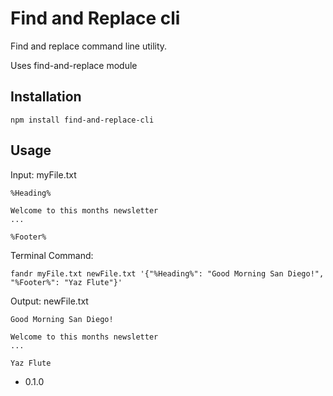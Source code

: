 Find and Replace cli
=========

Find and replace command line utility.

Uses find-and-replace module

## Installation
  ```
  npm install find-and-replace-cli
  ```

## Usage
  Input: myFile.txt
  ```
  %Heading%
  
  Welcome to this months newsletter
  ...
  
  %Footer%
  ```
  
  Terminal Command:
  ```
  fandr myFile.txt newFile.txt '{"%Heading%": "Good Morning San Diego!", "%Footer%": "Yaz Flute"}'
  ```
  
  Output: newFile.txt
  ```
  Good Morning San Diego!
  
  Welcome to this months newsletter
  ...
  
  Yaz Flute
  ```

* 0.1.0
